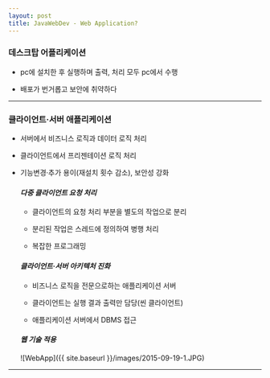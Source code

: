 ```yaml
---
layout: post
title: JavaWebDev - Web Application?
---
```


### 데스크탑 어플리케이션

- pc에 설치한 후 실행하며 출력, 처리 모두 pc에서 수행

- 배포가 번거롭고 보안에 취약하다

---

### 클라이언트·서버 애플리케이션

- 서버에서 비즈니스 로직과 데이터 로직 처리

- 클라이언트에서 프리젠테이션 로직 처리

- 기능변경·추가 용이(재설치 횟수 감소), 보안성 강화

  #### *다중 클라이언트 요청 처리*
  
  - 클라이언트의 요청 처리 부분을 별도의 작업으로 분리
  
  - 분리된 작업은 스레드에 정의하여 병행 처리
  
  - 복잡한 프로그래밍

  #### *클라이언트·서버 아키텍처 진화*
  
  - 비즈니스 로직을 전문으로하는 애플리케이션 서버
  
  - 클라이언트는 실행 결과 출력만 담당(씬 클라이언트)
  
  - 애플리케이션 서버에서 DBMS 접근

  #### *웹 기술 적용*
  ![WebApp]({{ site.baseurl }}/images/2015-09-19-1.JPG)
  
---
